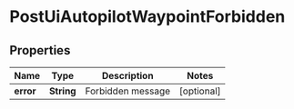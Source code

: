 
# PostUiAutopilotWaypointForbidden

## Properties
Name | Type | Description | Notes
------------ | ------------- | ------------- | -------------
**error** | **String** | Forbidden message |  [optional]



